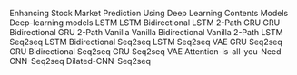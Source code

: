 Enhancing Stock Market Prediction Using Deep Learning
Contents
Models
Deep-learning models
LSTM
LSTM Bidirectional
LSTM 2-Path
GRU
GRU Bidirectional
GRU 2-Path
Vanilla
Vanilla Bidirectional
Vanilla 2-Path
LSTM Seq2seq
LSTM Bidirectional Seq2seq
LSTM Seq2seq VAE
GRU Seq2seq
GRU Bidirectional Seq2seq
GRU Seq2seq VAE
Attention-is-all-you-Need
CNN-Seq2seq
Dilated-CNN-Seq2seq
